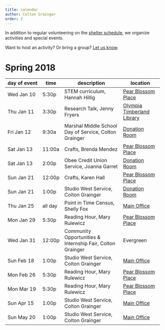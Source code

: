 ```yaml
---
title: calendar 
author: Colton Grainger
order: 2 
---
```


In addition to regular volunteering on the [shelter schedule](https://www.volgistics.com/ex/portal.dll/?from=189830), we organize activities and special events. 

Want to host an activity? Or bring a group? [Let us know](mailto:coltong@fscss.org).  

# Spring 2018

day&nbsp;of&nbsp;event | time | description | location
--- | --- | --- | ---
Wed Jan 10 | 5:30p | STEM curriculum, Hannah Hillig | [Pear Blossom Place][pbp]
Thu Jan 11 | 3:30p | Research Talk, Jenny Fryers | [Olympia Timberland Library][lib]
Fri Jan 12 | 9:30a | Marshal Middle School Day of Service, Colton Grainger | [Donation Room][fsc]
Sat Jan 13 | 11:00a | Crafts, Brenda Mendez | [Pear Blossom Place][pbp]
Sat Jan 13 | 2:00p | Obee Credit Union Service, Joanna Garret | [Donation Room][fsc]
Sun Jan 21 | 12:00p | Crafts, Karen Hall | [Pear Blossom Place][pbp]
Sun Jan 21 | 1:00p | Studio West Service, Colton Grainger | [Donation Room][fsc]
Thu Jan 25 | all day | Point in Time Census, Shelly Fox | [Main Office][fsc]
Mon Jan 29 | 5:30p | Reading Hour, Mary Rulewicz | [Pear Blossom Place][pbp]
Wed Jan 31 | 12:00p | Community Opportunities & Internship Fair, Colton Grainger | Evergreen
Sun Feb 18 | 1:00p | Studio West Service, Colton Grainger | [Main Office][fsc]
Mon Feb 26 | 5:30p | Reading Hour, Mary Rulewicz | [Pear Blossom Place][pbp]
Mon Mar 19 | 5:30p | Reading Hour, Mary Rulewicz | [Pear Blossom Place][pbp] 
Sun Apr 15 | 1:00p | Studio West Service, Colton Grainger | [Main Office][fsc]
Sun May 20 | 1:00p | Studio West Service, Colton Grainger | [Main Office][fsc]


[pbp]: https://www.google.com/maps/place/Pear+Blossom+Place/@47.0423792,-122.8932699,17z/data=!3m1!4b1!4m5!3m4!1s0x549174e1d548747f:0x4e89b380a6ff5f9e!8m2!3d47.0423792!4d-122.8910812
[fsc]: https://www.google.com/maps/place/Family+Support+Center/@47.0459107,-122.9042318,17z/data=!3m1!4b1!4m5!3m4!1s0x5491751bc115f4a1:0xa72d6746d527f48e!8m2!3d47.0459107!4d-122.9020431
[lib]: https://www.google.com/maps/place/Olympia+Timberland+Library/@47.0412387,-122.9002976,17z/data=!3m1!4b1!4m5!3m4!1s0x5491751d90a12da9:0x8a9f18ea3ed43d65!8m2!3d47.0412387!4d-122.8981089
